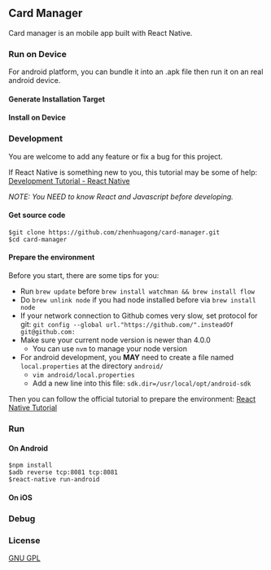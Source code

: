 ## Card Manager

Card manager is an mobile app built with React Native.

### Run on Device

For android platform, you can bundle it into an .apk file then run it on an real android device.

#### Generate Installation Target

#### Install on Device

### Development

You are welcome to add any feature or fix a bug for this project.

If React Native is something new to you, this tutorial may be some of help: [Development Tutorial - React Native](https://facebook.github.io/react-native/docs/tutorial.html)

*NOTE: You NEED to know React and Javascript before developing.*

#### Get source code
```
$git clone https://github.com/zhenhuagong/card-manager.git
$cd card-manager
```

#### Prepare the environment

Before you start, there are some tips for you:

- Run `brew update` before `brew install watchman && brew install flow`
- Do `brew unlink node` if you had node installed before via `brew install node`
- If your network connection to Github comes very slow, set protocol for git: `git config --global url."https://github.com/".insteadOf git@github.com:`
- Make sure your current node version is newer than 4.0.0
    + You can use `nvm` to manage your node version
- For android development, you __MAY__ need to create a file named `local.properties` at the directory `android/`
    + `vim android/local.properties`
    + Add a new line into this file: `sdk.dir=/usr/local/opt/android-sdk`

Then you can follow the official tutorial to prepare the environment: [React Native Tutorial](https://facebook.github.io/react-native/docs/getting-started.html)

### Run

#### On Android
```
$npm install
$adb reverse tcp:8081 tcp:8081
$react-native run-android
```

#### On iOS

### Debug

### License
[GNU GPL](LICENSE.md)
